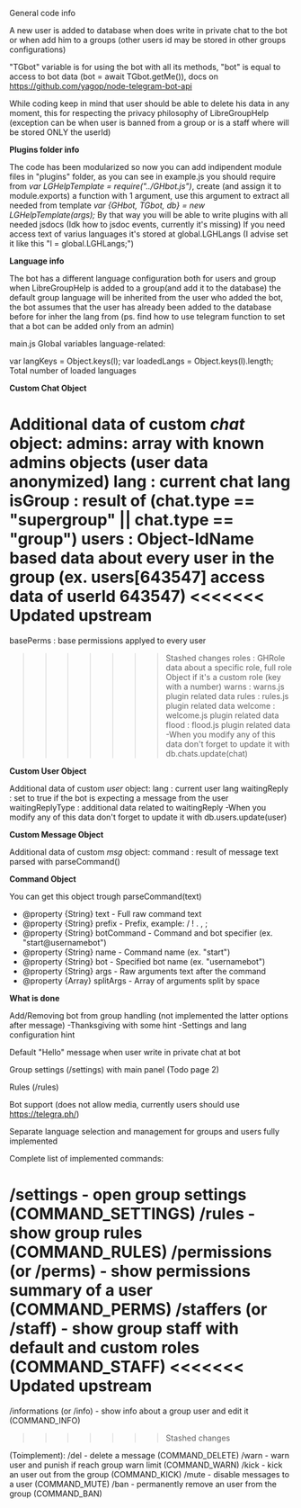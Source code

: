 General code info

A new user is added to database when does write in private chat to the bot or when add him to a groups (other users id may be stored in other groups configurations)

"TGbot" variable is for using the bot with all its methods, "bot" is equal to access to bot data (bot = await TGbot.getMe()), docs on https://github.com/yagop/node-telegram-bot-api

While coding keep in mind that user should be able to delete his data in any moment, this for respecting the privacy philosophy of LibreGroupHelp (exception can be when user is banned from a group or is a staff where will be stored ONLY the userId)


<b>Plugins folder info</b>

The code has been modularized so now you can add indipendent module files in "plugins" folder, as you can see in example.js you should require from <i>var LGHelpTemplate = require("../GHbot.js")</i>, create (and assign it to module.exports) a function with 1 argument, use this argument to extract all needed from template <i>var {GHbot, TGbot, db} = new LGHelpTemplate(args);</i>
By that way you will be able to write plugins with all needed jsdocs (Idk how to jsdoc events, currently it's missing)
If you need access text of varius languages it's stored at global.LGHLangs (I advise set it like this "l = global.LGHLangs;")



<b>Language info</b>

The bot has a different language configuration both for users and group
when LibreGroupHelp is added to a group(and add it to the database) the default group language will be inherited from the user who added the bot, the bot assumes that the user has already been added to the database before for inher the lang from (ps. find how to use telegram function to set that a bot can be added only from an admin)


main.js Global variables language-related:

var langKeys = Object.keys(l); 
var loadedLangs = Object.keys(l).length; Total number of loaded languages


<b>Custom Chat Object</b>

Additional data of custom <i>chat</i> object:
admins: array with known admins objects (user data anonymized)
lang : current chat lang
isGroup : result of (chat.type == "supergroup" || chat.type == "group")
users : Object-IdName based data about every user in the group (ex. users[643547] access data of userId 643547)
<<<<<<< Updated upstream
=======
basePerms : base permissions applyed to every user
>>>>>>> Stashed changes
roles : GHRole data about a specific role, full role Object if it's a custom role (key with a number)
warns : warns.js plugin related data
rules : rules.js plugin related data
welcome : welcome.js plugin related data
flood : flood.js plugin related data
-When you modify any of this data don't forget to update it with db.chats.update(chat)


<b>Custom User Object</b>

Additional data of custom <i>user</i> object:
lang : current user lang
waitingReply : set to true if the bot is expecting a message from the user
waitingReplyType : additional data related to waitingReply
-When you modify any of this data don't forget to update it with db.users.update(user)


<b>Custom Message Object</b>

Additional data of custom <i>msg</i> object:
command : result of message text parsed with parseCommand()


<b>Command Object</b>

You can get this object trough parseCommand(text)
 * @property {String} text - Full raw command text
 * @property {String} prefix - Prefix, example: / ! . , ;
 * @property {String} botCommand - Command and bot specifier (ex. "start@usernamebot")
 * @property {String} name - Command name (ex. "start")
 * @property {String} bot - Specified bot name (ex. "usernamebot")
 * @property {String} args - Raw arguments text after the command
 * @property {Array} splitArgs - Array of arguments split by space

<b>What is done</b>

Add/Removing bot from group handling (not implemented the latter options after  message)
    -Thanksgiving with some hint
    -Settings and lang configuration hint

Default "Hello" message when user write in private chat at bot

Group settings (/settings) with main panel (Todo page 2)

Rules (/rules)

Bot support (does not allow media, currently users should use https://telegra.ph/)

Separate language selection and management for groups and users fully implemented




Complete list of implemented commands:

/settings - open group settings (COMMAND_SETTINGS)
/rules - show group rules (COMMAND_RULES)
/permissions (or /perms) - show permissions summary of a user (COMMAND_PERMS)
/staffers (or /staff) - show group staff with default and custom roles (COMMAND_STAFF)
<<<<<<< Updated upstream
=======
/informations (or /info) - show info about a group user and edit it (COMMAND_INFO)
>>>>>>> Stashed changes

(Toimplement):
/del - delete a message (COMMAND_DELETE)
/warn - warn user and punish if reach group warn limit (COMMAND_WARN)
/kick - kick an user out from the group (COMMAND_KICK)
/mute - disable messages to a user (COMMAND_MUTE)
/ban - permanently remove an user from the group (COMMAND_BAN)
